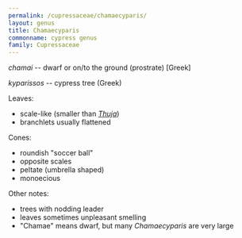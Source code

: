 ```yaml
---
permalink: /cupressaceae/chamaecyparis/
layout: genus
title: Chamaecyparis
commonname: cypress genus
family: Cupressaceae
---
```


*chamai* -- dwarf or on/to the ground (prostrate) [Greek]

*kyparissos* -- cypress tree (Greek)


Leaves:
  - scale-like (smaller than *[Thuja](../thuja/thuja.md)*)
  - branchlets usually flattened

Cones:
  - roundish "soccer ball"
  - opposite scales
  - peltate (umbrella shaped)
  - monoecious

Other notes:
  - trees with nodding leader
  - leaves sometimes unpleasant smelling
  - "Chamae" means dwarf, but many *Chamaecyparis* are very large
